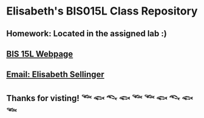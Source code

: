 # Elisabeth's BIS015L Class Repository  

## Homework: Located in the assigned lab :) 

## [BIS 15L Webpage](https://jmledford3115.github.io/datascibiol/)

## [Email: Elisabeth Sellinger](mailto:ehsellinger@ucdavis.edu)

## Thanks for visting! 𓆝 𓆟 𓆞 𓆟 𓆝 𓆝 𓆟 𓆞 𓆟 𓆝
